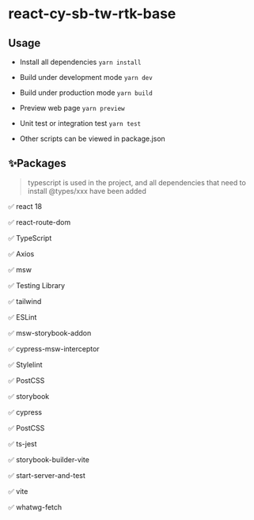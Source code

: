 # react-cy-sb-tw-rtk-base

## Usage

- Install all dependencies `yarn install`

- Build under development mode `yarn dev`

- Build under production mode `yarn build`

- Preview web page `yarn preview`

- Unit test or integration test `yarn test`

- Other scripts can be viewed in package.json

## ✨Packages

> typescript is used in the project, and all dependencies that need to install @types/xxx have been added
>

✅ react 18

✅ react-route-dom

✅ TypeScript

✅ Axios

✅ msw

✅ Testing Library

✅ tailwind

✅ ESLint

✅ msw-storybook-addon

✅ cypress-msw-interceptor

✅ Stylelint

✅ PostCSS

✅ storybook

✅ cypress

✅ PostCSS

✅ ts-jest

✅ storybook-builder-vite

✅ start-server-and-test

✅ vite

✅ whatwg-fetch